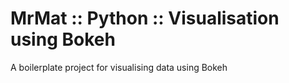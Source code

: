 # MrMat :: Python :: Visualisation using Bokeh

A boilerplate project for visualising data using Bokeh
